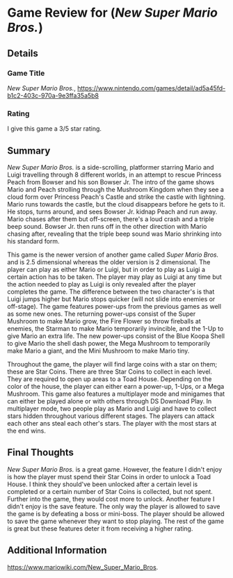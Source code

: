 # Game Review for (_New Super Mario Bros._)

## Details

### Game Title
_New Super Mario Bros._, https://www.nintendo.com/games/detail/ad5a45fd-b1c2-403c-970a-9e3ffa35a5b8

### Rating
I give this game a 3/5 star rating.

## Summary
_New Super Mario Bros._ is a side-scrolling, platformer starring Mario and Luigi travelling through 8 different worlds, in an attempt to rescue Princess Peach from Bowser and his son Bowser Jr. The intro of the game shows Mario and Peach strolling through the Mushroom Kingdom when they see a cloud form over Princess Peach's Castle and strike the castle with lightning. Mario runs towards the castle, but the cloud disappears before he gets to it. He stops, turns around, and sees Bowser Jr. kidnap Peach and run away. Mario chases after them but off-screen, there's a loud crash and a triple beep sound. Bowser Jr. then runs off in the other direction with Mario chasing after, revealing that the triple beep sound was Mario shrinking into his standard form.

This game is the newer version of another game called _Super Mario Bros._ and is 2.5 dimensional whereas the older version is 2 dimensional. The player can play as either Mario or Luigi, but in order to play as Luigi a certain action has to be taken. The player may play as Luigi at any time but the action needed to play as Luigi is only revealed after the player completes the game. The difference between the two character's is that Luigi jumps higher but Mario stops quicker (will not slide into enemies or off-stage). The game features power-ups from the previous games as well as some new ones. The returning power-ups consist of the Super Mushroom to make Mario grow, the Fire Flower so throw fireballs at enemies, the Starman to make Mario temporarily invincible, and the 1-Up to give Mario an extra life. The new power-ups consist of the Blue Koopa Shell to give Mario the shell dash power, the Mega Mushroom to temporarily make Mario a giant, and the Mini Mushroom to make Mario tiny.

Throughout the game, the player will find large coins with a star on them; these are Star Coins. There are three Star Coins to collect in each level. They are required to open up areas to a Toad House. Depending on the color of the house, the player can either earn a power-up, 1-Ups, or a Mega Mushroom. This game also features a multiplayer mode and minigames that can either be played alone or with others through DS Download Play. In multiplayer mode, two people play as Mario and Luigi and have to collect stars hidden throughout various different stages. The players can attack each other ans steal each other's stars. The player with the most stars at the end wins.

## Final Thoughts
_New Super Mario Bros._ is a great game. However, the feature I didn't enjoy is how the player must spend their Star Coins in order to unlock a Toad House. I think they should've been unlocked after a certain level is completed or a certain number of Star Coins is collected, but not spent. Further into the game, they would cost more to unlock. Another feature I didn't enjoy is the save feature. The only way the player is allowed to save the game is by defeating a boss or mini-boss. The player should be allowed to save the game whenever they want to stop playing. The rest of the game is great but these features deter it from receiving a higher rating.

## Additional Information
https://www.mariowiki.com/New_Super_Mario_Bros.
